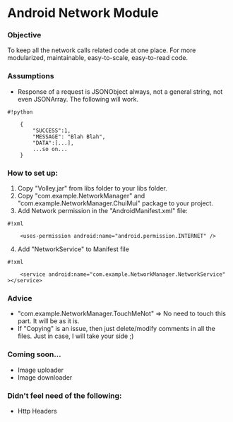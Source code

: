 # Android Network Module #


### Objective ###
To keep all the network calls related code at one place. For more modularized, maintainable, easy-to-scale, easy-to-read code.

### Assumptions ###
* Response of a request is JSONObject always, not a general string, not even JSONArray. The following will work.

	
```
#!python

    {
		"SUCCESS":1,
		"MESSAGE": "Blah Blah",
		"DATA":[...],
		...so on...
	}
```


### How to set up: ###
1. Copy "Volley.jar" from libs folder to your libs folder.
2. Copy "com.example.NetworkManager" and "com.example.NetworkManager.ChuiMui" package to your project.
3. Add Network permission in the "AndroidManifest.xml" file:

```
#!xml

	<uses-permission android:name="android.permission.INTERNET" />
```

4.  Add "NetworkService" to Manifest file

```
#!xml

	<service android:name="com.example.NetworkManager.NetworkService" ></service>
```


### Advice ###
* "com.example.NetworkManager.TouchMeNot" => No need to touch this part. It will be as it is.
* If "Copying" is an issue, then just delete/modify comments in all the files. Just in case, I will take your side ;)

### Coming soon... ###
* Image uploader
* Image downloader

### Didn't feel need of the following: ###
* Http Headers